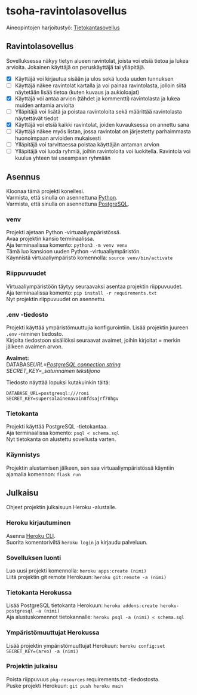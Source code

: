 # tsoha-ravintolasovellus

Aineopintojen harjoitustyö: [Tietokantasovellus](https://hy-tsoha.github.io/materiaali/)

## Ravintolasovellus

Sovelluksessa näkyy tietyn alueen ravintolat, joista voi etsiä tietoa ja lukea arvioita. Jokainen käyttäjä on peruskäyttäjä tai ylläpitäjä.

- [x] Käyttäjä voi kirjautua sisään ja ulos sekä luoda uuden tunnuksen
- [ ] Käyttäjä näkee ravintolat kartalla ja voi painaa ravintolasta, jolloin siitä näytetään lisää tietoa (kuten kuvaus ja aukioloajat)
- [x] Käyttäjä voi antaa arvion (tähdet ja kommentti) ravintolasta ja lukea muiden antamia arvioita
- [ ] Ylläpitäjä voi lisätä ja poistaa ravintoloita sekä määrittää ravintolasta näytettävät tiedot
- [x] Käyttäjä voi etsiä kaikki ravintolat, joiden kuvauksessa on annettu sana
- [ ] Käyttäjä näkee myös listan, jossa ravintolat on järjestetty parhaimmasta huonoimpaan arvioiden mukaisesti
- [ ] Ylläpitäjä voi tarvittaessa poistaa käyttäjän antaman arvion
- [ ] Ylläpitäjä voi luoda ryhmiä, joihin ravintoloita voi luokitella. Ravintola voi kuulua yhteen tai useampaan ryhmään

## Asennus

Kloonaa tämä projekti konellesi.  
Varmista, että sinulla on asennettuna [Python](https://www.python.org/).  
Varmista, että sinulla on asennettuna [PostgreSQL](https://www.postgresql.org/).

### venv

Projekti ajetaan Python -virtuaaliympäristössä.  
Avaa projektin kansio terminaalissa.  
Aja terminaalissa komento: `python3 -m venv venv`  
Tämä luo kansioon uuden Python -virtuaaliympäristön.  
Käynnistä virtuaaliympäristö komennolla: `source venv/bin/activate`

### Riippuvuudet

Virtuaaliympäristöön täytyy seuraavaksi asentaa projektin riippuvuudet.  
Aja terminaalissa komento: `pip install -r requirements.txt`  
Nyt projektin riippuvuudet on asennettu.

### .env -tiedosto

Projekti käyttää ympäristömuuttujia konfigurointiin.
Lisää projektin juureen `.env` -niminen tiedosto.  
Kirjoita tiedostoon sisällöksi seuraavat avaimet, joihin kirjoitat = merkin jälkeen avaimen arvon.

**Avaimet:**  
DATABASE*URL=[PostgreSQL connection string](https://www.postgresql.org/docs/12/libpq-connect.html#LIBPQ-CONNSTRING)  
SECRET_KEY=\_satunnainen tekstijono*

Tiedosto näyttää lopuksi kutakuinkin tältä:

```
DATABASE_URL=postgresql:///roni
SECRET_KEY=supersalainenavain8fdsajrf78hgv
```

### Tietokanta

Projekti käyttää PostgreSQL -tietokantaa.  
Aja terminaalissa komento: `psql < schema.sql`  
Nyt tietokanta on alustettu sovellusta varten.

### Käynnistys

Projektin alustamisen jälkeen, sen saa virtuaaliympäristössä käyntiin ajamalla komennon: `flask run`

## Julkaisu

Ohjeet projektin julkaisuun Heroku -alustalle.

### Heroku kirjautuminen

Asenna [Heroku CLI](https://devcenter.heroku.com/articles/heroku-cli).  
Suorita komentoriviltä `heroku login` ja kirjaudu palveluun.

### Sovelluksen luonti

Luo uusi projekti komennolla: `heroku apps:create (nimi)`  
Liitä projektin git remote Herokuun: `heroku git:remote -a (nimi)`

### Tietokanta Herokussa

Lisää PostgreSQL tietokanta Herokuun: `heroku addons:create heroku-postgresql -a (nimi)`  
Aja alustuskomennot tietokannalle: `heroku psql -a (nimi) < schema.sql`

### Ympäristömuuttujat Herokussa

Lisää projektin ympäristömuuttujat Herokuun: `heroku config:set SECRET_KEY=(arvo) -a (nimi)`

### Projektin julkaisu

Poista riippuvuus `pkg-resources` requirements.txt -tiedostosta.  
Puske projekti Herokuun: `git push heroku main`
